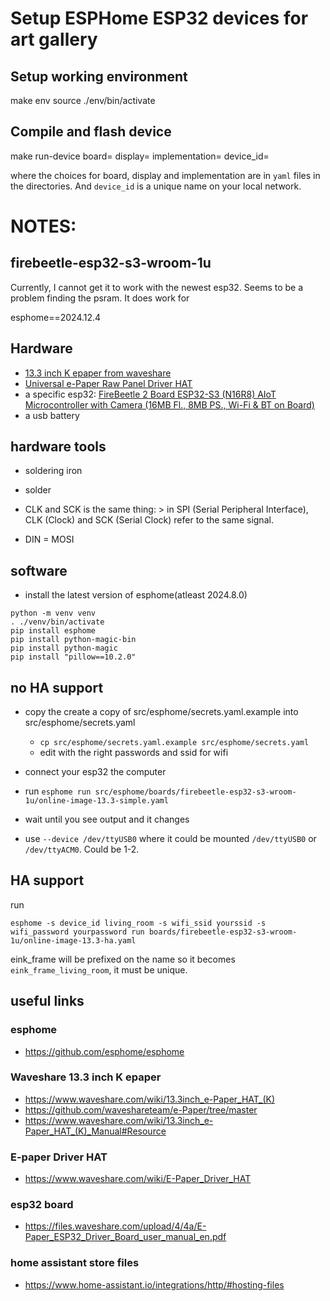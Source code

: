 # Setup ESPHome ESP32 devices for art gallery

## Setup working environment

  make env
  source ./env/bin/activate

## Compile and flash device

  make run-device board=<choose board> display=<choose display> implementation=<choose implementation> device_id=<choose a name>

where the choices for board, display and implementation are in `yaml` files in the directories.
And `device_id` is a unique name on your local network.

# NOTES:

## firebeetle-esp32-s3-wroom-1u

Currently, I cannot get it to work with the newest esp32. Seems to be a problem finding the psram. It does work for

  esphome==2024.12.4

## Hardware
- [13.3 inch K epaper from waveshare](https://www.waveshare.com/product/raspberry-pi/displays/e-paper/13.3inch-e-paper-hat-k.htm)
- [Universal e-Paper Raw Panel Driver HAT](https://www.waveshare.com/e-paper-driver-hat.htm)
- a specific esp32: [FireBeetle 2 Board ESP32-S3 (N16R8) AIoT Microcontroller with Camera (16MB Fl., 8MB PS., Wi-Fi & BT on Board)](https://www.dfrobot.com/product-2676.html)
- a usb battery

## hardware tools

- soldering iron
- solder

- CLK and SCK is the same thing: > in SPI (Serial Peripheral Interface), CLK (Clock) and SCK (Serial Clock) refer to the same signal.
- DIN = MOSI

## software
- install the latest version of esphome(atleast 2024.8.0)
```
python -m venv venv
. ./venv/bin/activate
pip install esphome
pip install python-magic-bin
pip install python-magic
pip install "pillow==10.2.0"
```

## no HA support

- copy the create a copy of src/esphome/secrets.yaml.example into src/esphome/secrets.yaml
  - `cp src/esphome/secrets.yaml.example src/esphome/secrets.yaml`
  - edit with the right passwords and ssid for wifi
- connect your esp32 the computer
- run `esphome run src/esphome/boards/firebeetle-esp32-s3-wroom-1u/online-image-13.3-simple.yaml`
- wait until you see output and it changes

- use `--device /dev/ttyUSB0` where it could be mounted `/dev/ttyUSB0` or `/dev/ttyACM0`. Could be 1-2.

## HA support

run
```
esphome -s device_id living_room -s wifi_ssid yourssid -s wifi_password yourpassword run boards/firebeetle-esp32-s3-wroom-1u/online-image-13.3-ha.yaml
```
eink_frame will be prefixed on the name so it becomes `eink_frame_living_room`, it must be unique.

## useful links

### esphome

- https://github.com/esphome/esphome

### Waveshare 13.3 inch K epaper

- https://www.waveshare.com/wiki/13.3inch_e-Paper_HAT_(K)
- https://github.com/waveshareteam/e-Paper/tree/master
- https://www.waveshare.com/wiki/13.3inch_e-Paper_HAT_(K)_Manual#Resource

### E-paper Driver HAT

- https://www.waveshare.com/wiki/E-Paper_Driver_HAT

### esp32 board

- https://files.waveshare.com/upload/4/4a/E-Paper_ESP32_Driver_Board_user_manual_en.pdf

### home assistant store files

- https://www.home-assistant.io/integrations/http/#hosting-files
